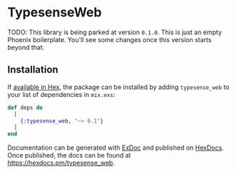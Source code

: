 # TypesenseWeb

TODO: This library is being parked at version `0.1.0`. This is just an empty Phoenix boilerplate. You'll see some changes once this version starts beyond that.

## Installation

If [available in Hex](https://hex.pm/docs/publish), the package can be installed
by adding `typesense_web` to your list of dependencies in `mix.exs`:

```elixir
def deps do
  [
    {:typesense_web, "~> 0.1"}
  ]
end
```

Documentation can be generated with [ExDoc](https://github.com/elixir-lang/ex_doc)
and published on [HexDocs](https://hexdocs.pm). Once published, the docs can
be found at <https://hexdocs.pm/typesense_web>.
